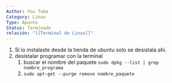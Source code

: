 ```yaml
---
Author: You Tube
Category: Linux
Type: Apunte
Status: Terminado
relación: "[[Terminal de Linux]]"
---
```

1. Si lo instalaste desde la  tienda de ubuntu solo se desistala ahi. 
2. desistalar programar con la terminal
	1. buscar el nombre del paquete `sudo dpkg --list | grep nombre_programa`
	2. `sudo apt-get --purge remove nombre_paquete`

